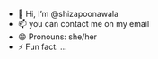 - 👋 Hi, I’m @shizapoonawala
- 📫 you can contact me on my email
- 😄 Pronouns: she/her
- ⚡ Fun fact: ...

<!---
shizapoonawala/shizapoonawala is a ✨ special ✨ repository because its `README.md` (this file) appears on your GitHub profile.
You can click the Preview link to take a look at your changes.
--->
